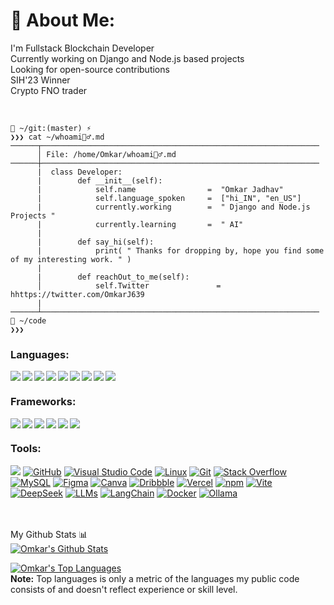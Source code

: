 # 💫 About Me:
I'm Fullstack Blockchain Developer<br>Currently working on Django and Node.js based projects <br>Looking for open-source contributions <br>SIH'23 Winner<br>Crypto FNO trader<br>

<br/>

```
📂 ~/git:(master) ⚡
❯❯❯ cat ~/whoami🙋‍♂️.md
──────┬──────────────────────────────────────────────────────────────
      │ File: /home/Omkar/whoami🙋‍♂️.md
──────┼──────────────────────────────────────────────────────────────
      |  class Developer:
      |        def __init__(self):
      |            self.name                =  "Omkar Jadhav"
      |            self.language_spoken     =  ["hi_IN", "en_US"]
      |            currently.working        =  " Django and Node.js Projects "
      |            currently.learning       =  " AI"
      |
      |        def say_hi(self):
      |            print( " Thanks for dropping by, hope you find some of my interesting work. " )
      |
      |        def reachOut_to_me(self):
      │            self.Twitter               = hhttps://twitter.com/OmkarJ639
      |
──────┴──────────────────────────────────────────────────────────────
📂 ~/code
❯❯❯
```


<p>

### Languages:

<img  align="left" src="https://img.shields.io/badge/html5-%23E34F26.svg?style=for-the-badge&logo=html5&logoColor=white">
<img  align="left" src="https://img.shields.io/badge/javascript-%23323330.svg?style=for-the-badge&logo=javascript&logoColor=%23F7DF1E">
<img  align="left" src="https://img.shields.io/badge/python-3670A0?style=for-the-badge&logo=python&logoColor=ffdd54">
<img  align="left" src="https://img.shields.io/badge/c++-%2300599C.svg?style=for-the-badge&logo=c%2B%2B&logoColor=white">
<img  src="https://img.shields.io/badge/css3-%231572B6.svg?style=for-the-badge&logo=css3&logoColor=white">
<img align="left" src="https://img.shields.io/badge/typescript-%23007ACC.svg?style=for-the-badge&logo=typescript&logoColor=white">
<img align="left" src="https://img.shields.io/badge/rust-%23000000.svg?style=for-the-badge&logo=rust&logoColor=white">
<img align="left" src="https://img.shields.io/badge/solidity-%23363636.svg?style=for-the-badge&logo=solidity&logoColor=white">
<img align="left" src="https://img.shields.io/badge/java-%23ED8B00.svg?style=for-the-badge&logo=openjdk&logoColor=white">

<br/>

 ### Frameworks:

<img align="left" src="https://img.shields.io/badge/django-%23092E20.svg?style=for-the-badge&logo=django&logoColor=white">
<img align="left" src="https://img.shields.io/badge/DJANGO-REST-ff1709?style=for-the-badge&logo=django&logoColor=white&color=ff1709&labelColor=gray">
<img align="left" src="https://img.shields.io/badge/react-%2320232a.svg?style=for-the-badge&logo=react&logoColor=%2361DAFB">
<img align="left" src="https://img.shields.io/badge/react%20router-%23CA4245.svg?style=for-the-badge&logo=reactrouter&logoColor=white">
<img align="left" src="https://img.shields.io/badge/tailwindcss-%2338B2AC.svg?style=for-the-badge&logo=tailwind-css&logoColor=white">
<img src="https://img.shields.io/badge/flask-%23000.svg?style=for-the-badge&logo=flask&logoColor=white">

### Tools:

<a href="#"><img src="https://img.shields.io/badge/ChatGPT-000000?style=for-the-badge&logo=openai&logoColor=white"></a>
<a href="#"><img alt="GitHub" src="https://img.shields.io/badge/github-%23121011.svg?style=for-the-badge&logo=github&logoColor=white"></a>
<a href="#"><img alt="Visual Studio Code" src="http://img.shields.io/badge/-VS%20Code-007ACC?style=for-the-badge&logo=visual-studio-code&logoColor=ffffff"></a>
<a href="#"><img alt="Linux" src="http://img.shields.io/badge/-Linux-0078D6?style=for-the-badge&logo=linux&logoColor=ffffff"></a>
<a href="#"><img alt="Git" src="https://img.shields.io/badge/Git-F05033.svg?logo=git&logoColor=white"></a>
<a href="#"><img alt="Stack Overflow" src="https://img.shields.io/badge/-Stack%20Overflow-FE7A16?logo=stack-overflow&logoColor=white"></a>
<a href="#"><img alt="MySQL" src="https://img.shields.io/badge/mysql-%2300f.svg?style=for-the-badge&logo=mysql&logoColor=white"></a>
<a href="#"><img alt="Figma" src="https://img.shields.io/badge/figma-%23F24E1E.svg?style=for-the-badge&logo=figma&logoColor=white"></a>
<a href="#"><img alt="Canva" src="https://img.shields.io/badge/canva-%2300C4CC.svg?style=for-the-badge&logo=canva&logoColor=white"></a>
<a href="#"><img alt="Dribbble" src="https://img.shields.io/badge/dribbble-%23EA4C89.svg?style=for-the-badge&logo=dribbble&logoColor=white"></a>
<a href="#"><img alt="Vercel" src="https://img.shields.io/badge/vercel-%23000000.svg?style=for-the-badge&logo=vercel&logoColor=white"></a>
<a href="#"><img alt="npm" src="https://img.shields.io/badge/npm-%23CB3837.svg?style=for-the-badge&logo=npm&logoColor=white"></a>
<a href="#"><img alt="Vite" src="https://img.shields.io/badge/vite-%23646CFF.svg?style=for-the-badge&logo=vite&logoColor=white"></a>
<a href="#"><img alt="DeepSeek" src="https://img.shields.io/badge/DeepSeek-%23000000.svg?style=for-the-badge&logo=deeplearning&logoColor=white"></a>
<a href="#"><img alt="LLMs" src="https://img.shields.io/badge/LLM-%23000000.svg?style=for-the-badge&logo=ai&logoColor=white"></a>
<a href="#"><img alt="LangChain" src="https://img.shields.io/badge/LangChain-%2335495E.svg?style=for-the-badge&logo=python&logoColor=white"></a>
<a href="#"><img alt="Docker" src="https://img.shields.io/badge/docker-%232496ED.svg?style=for-the-badge&logo=docker&logoColor=white"></a>
<a href="#"><img alt="Ollama" src="https://img.shields.io/badge/Ollama-%23000000.svg?style=for-the-badge&logo=ollama&logoColor=white"></a>



<br/>
<br/>
My Github Stats 📊

  <br/>
    <a href="https://github.com/FatGuyy/github-readme-stats"><img alt="Omkar's Github Stats" src="https://github-readme-stats.vercel.app/api?username=FatGuyy&show_icons=true&count_private=true&theme=react&hide_border=true&bg_color=0D1117" /></a>
      
  <a href="https://github.com/FatGuyy/github-readme-stats"><img alt="Omkar's Top Languages" src="https://github-readme-stats.vercel.app/api/top-langs/?username=FatGuyy&langs_count=8&count_private=true&layout=compact&theme=react&hide_border=true&bg_color=0D1117" /></a>
  <br/>
  <b>Note:</b> Top languages is only a metric of the languages my public code consists of and doesn't reflect experience or skill level.


<br/>
<br/>
